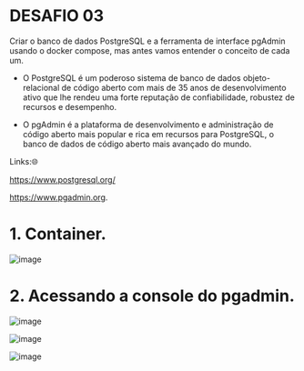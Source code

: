 <h1>DESAFIO 03</h1>

Criar o banco de dados PostgreSQL e a ferramenta de interface pgAdmin usando o docker compose, mas antes vamos entender o conceito de cada um.

+ O PostgreSQL é um poderoso sistema de banco de dados objeto-relacional de código aberto com mais de 35 anos de desenvolvimento ativo que lhe rendeu uma forte reputação de confiabilidade, robustez de recursos e desempenho.

+ O pgAdmin é a plataforma de desenvolvimento e administração de código aberto mais popular e rica em recursos para PostgreSQL, o banco de dados de código aberto mais avançado do mundo.

Links:🌐

https://www.postgresql.org/

https://www.pgadmin.org.

<h1>1. Container.</h1>

![image](https://github.com/andreelidio/desafio-profissional-docker/assets/97263573/5af841df-d7b6-4880-a946-94be741d83ca)

<h1>2. Acessando a console do pgadmin.</h1>

![image](https://github.com/andreelidio/desafio-profissional-docker/assets/97263573/a2f3f3f0-743c-4c9e-91b1-808a20aa46bc)

![image](https://github.com/andreelidio/desafio-profissional-docker/assets/97263573/fbec0317-625b-4e30-b2ad-5d5c614e3141)

![image](https://github.com/andreelidio/desafio-profissional-docker/assets/97263573/215fbe7d-d2be-4869-8678-2b1c98341e32)



